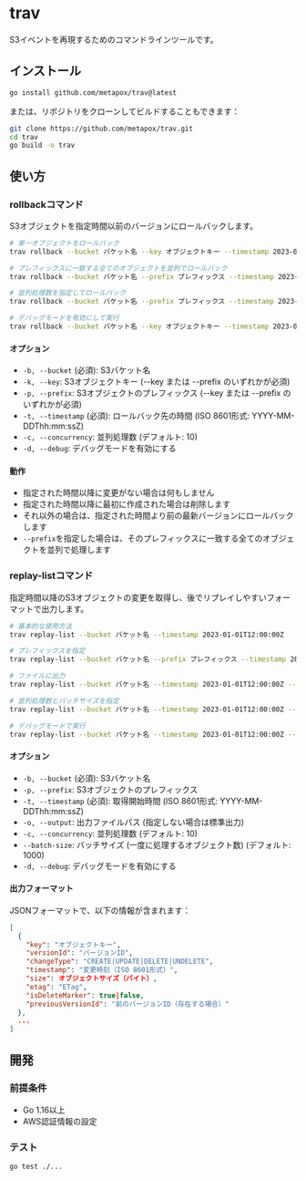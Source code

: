 # trav

S3イベントを再現するためのコマンドラインツールです。

## インストール

```bash
go install github.com/metapox/trav@latest
```

または、リポジトリをクローンしてビルドすることもできます：

```bash
git clone https://github.com/metapox/trav.git
cd trav
go build -o trav
```

## 使い方

### rollbackコマンド

S3オブジェクトを指定時間以前のバージョンにロールバックします。

```bash
# 単一オブジェクトをロールバック
trav rollback --bucket バケット名 --key オブジェクトキー --timestamp 2023-01-01T12:00:00Z

# プレフィックスに一致する全てのオブジェクトを並列でロールバック
trav rollback --bucket バケット名 --prefix プレフィックス --timestamp 2023-01-01T12:00:00Z

# 並列処理数を指定してロールバック
trav rollback --bucket バケット名 --prefix プレフィックス --timestamp 2023-01-01T12:00:00Z --concurrency 20

# デバッグモードを有効にして実行
trav rollback --bucket バケット名 --key オブジェクトキー --timestamp 2023-01-01T12:00:00Z --debug
```

#### オプション

- `-b, --bucket` (必須): S3バケット名
- `-k, --key`: S3オブジェクトキー (--key または --prefix のいずれかが必須)
- `-p, --prefix`: S3オブジェクトのプレフィックス (--key または --prefix のいずれかが必須)
- `-t, --timestamp` (必須): ロールバック先の時間 (ISO 8601形式: YYYY-MM-DDThh:mm:ssZ)
- `-c, --concurrency`: 並列処理数 (デフォルト: 10)
- `-d, --debug`: デバッグモードを有効にする

#### 動作

- 指定された時間以降に変更がない場合は何もしません
- 指定された時間以降に最初に作成された場合は削除します
- それ以外の場合は、指定された時間より前の最新バージョンにロールバックします
- `--prefix`を指定した場合は、そのプレフィックスに一致する全てのオブジェクトを並列で処理します

### replay-listコマンド

指定時間以降のS3オブジェクトの変更を取得し、後でリプレイしやすいフォーマットで出力します。

```bash
# 基本的な使用方法
trav replay-list --bucket バケット名 --timestamp 2023-01-01T12:00:00Z

# プレフィックスを指定
trav replay-list --bucket バケット名 --prefix プレフィックス --timestamp 2023-01-01T12:00:00Z

# ファイルに出力
trav replay-list --bucket バケット名 --timestamp 2023-01-01T12:00:00Z --output changes.json

# 並列処理数とバッチサイズを指定
trav replay-list --bucket バケット名 --timestamp 2023-01-01T12:00:00Z --concurrency 20 --batch-size 5000 --output changes.json

# デバッグモードで実行
trav replay-list --bucket バケット名 --timestamp 2023-01-01T12:00:00Z --debug
```

#### オプション

- `-b, --bucket` (必須): S3バケット名
- `-p, --prefix`: S3オブジェクトのプレフィックス
- `-t, --timestamp` (必須): 取得開始時間 (ISO 8601形式: YYYY-MM-DDThh:mm:ssZ)
- `-o, --output`: 出力ファイルパス (指定しない場合は標準出力)
- `-c, --concurrency`: 並列処理数 (デフォルト: 10)
- `--batch-size`: バッチサイズ (一度に処理するオブジェクト数) (デフォルト: 1000)
- `-d, --debug`: デバッグモードを有効にする

#### 出力フォーマット

JSONフォーマットで、以下の情報が含まれます：

```json
[
  {
    "key": "オブジェクトキー",
    "versionId": "バージョンID",
    "changeType": "CREATE|UPDATE|DELETE|UNDELETE",
    "timestamp": "変更時刻（ISO 8601形式）",
    "size": オブジェクトサイズ（バイト）,
    "etag": "ETag",
    "isDeleteMarker": true|false,
    "previousVersionId": "前のバージョンID（存在する場合）"
  },
  ...
]
```

## 開発

### 前提条件

- Go 1.16以上
- AWS認証情報の設定

### テスト

```bash
go test ./...
```
